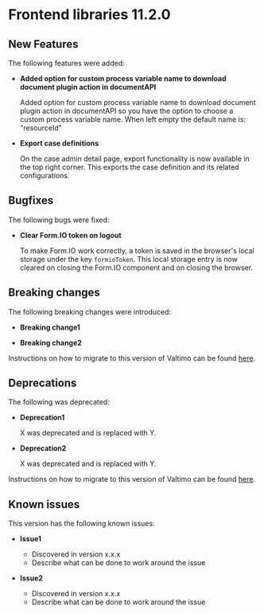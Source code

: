 # Frontend libraries 11.2.0

## New Features

The following features were added:

* **Added option for custom process variable name to download document plugin action in documentAPI**

  Added option for custom process variable name to download document plugin action in documentAPI so you have the option to choose a custom process variable name.
  When left empty the default name is: "resourceId"

* **Export case definitions**

  On the case admin detail page, export functionality is now available in the top right corner. This exports the case
  definition and its related configurations.

## Bugfixes

The following bugs were fixed:

* **Clear Form.IO token on logout**

  To make Form.IO work correctly, a token is saved in the browser's local storage under the key `formioToken`. This
  local storage entry is now cleared on closing the Form.IO component and on closing the browser.

## Breaking changes

The following breaking changes were introduced:

* **Breaking change1**

* **Breaking change2**

Instructions on how to migrate to this version of Valtimo can be found [here](migration.md).

## Deprecations

The following was deprecated:

* **Deprecation1**

  X was deprecated and is replaced with Y.
* **Deprecation2**

  X was deprecated and is replaced with Y.

Instructions on how to migrate to this version of Valtimo can be found [here](migration.md).

## Known issues

This version has the following known issues:

* **Issue1**
    * Discovered in version x.x.x
    * Describe what can be done to work around the issue

* **Issue2**
    * Discovered in version x.x.x
    * Describe what can be done to work around the issue
